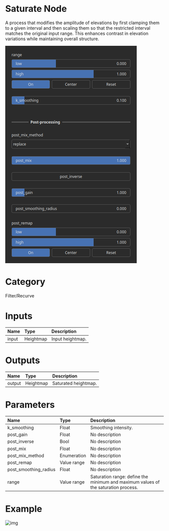 
Saturate Node
=============


A process that modifies the amplitude of elevations by first clamping them to a given interval and then scaling them so that the restricted interval matches the original input range. This enhances contrast in elevation variations while maintaining overall structure.



![img](../../images/nodes/Saturate_settings.png)


# Category


Filter/Recurve
# Inputs

|Name|Type|Description|
| :--- | :--- | :--- |
|input|Heightmap|Input heightmap.|

# Outputs

|Name|Type|Description|
| :--- | :--- | :--- |
|output|Heightmap|Saturated heightmap.|

# Parameters

|Name|Type|Description|
| :--- | :--- | :--- |
|k_smoothing|Float|Smoothing intensity.|
|post_gain|Float|No description|
|post_inverse|Bool|No description|
|post_mix|Float|No description|
|post_mix_method|Enumeration|No description|
|post_remap|Value range|No description|
|post_smoothing_radius|Float|No description|
|range|Value range|Saturation range: define the minimum and maximum values of the saturation process.|

# Example


![img](../../images/nodes/Saturate.png)

